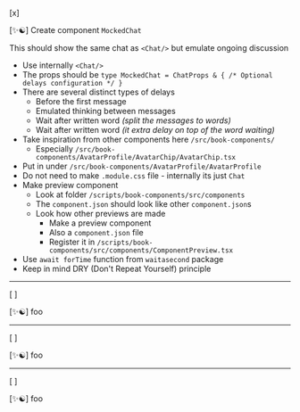 [x]

[✨☯️] Create component `MockedChat`

This should show the same chat as `<Chat/>` but emulate ongoing discussion

-   Use internally `<Chat/>`
-   The props should be `type MockedChat = ChatProps & { /* Optional delays configuration */ }`
-   There are several distinct types of delays
    -   Before the first message
    -   Emulated thinking between messages
    -   Wait after written word _(split the messages to words)_
    -   Wait after written word _(it extra delay on top of the word waiting)_
-   Take inspiration from other components here `/src/book-components/`
    -   Especially `/src/book-components/AvatarProfile/AvatarChip/AvatarChip.tsx`
-   Put in under `/src/book-components/AvatarProfile/AvatarProfile`
-   Do not need to make `.module.css` file - internally its just `Chat`
-   Make preview component
    -   Look at folder `/scripts/book-components/src/components`
    -   The `component.json` should look like other `component.json`s
    -   Look how other previews are made
        -   Make a preview component
        -   Also a `component.json` file
        -   Register it in `/scripts/book-components/src/components/ComponentPreview.tsx`
-   Use `await forTime` function from `waitasecond` package
-   Keep in mind DRY (Don't Repeat Yourself) principle

---

[ ]

[✨☯️] foo

---

[ ]

[✨☯️] foo

---

[ ]

[✨☯️] foo

